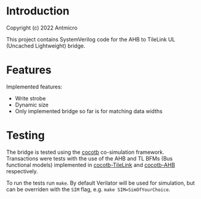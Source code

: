 # Introduction

Copyright (c) 2022 Antmicro

This project contains SystemVerilog code for the AHB to TileLink UL (Uncached Lightweight) bridge.

# Features

Implemented features:
+ Write strobe
+ Dynamic size
+ Only implemented bridge so far is for matching data widths

# Testing

The bridge is tested using the [cocotb](https://github.com/cocotb/cocotb) co-simulation framework.
Transactions were tests with the use of the AHB and TL BFMs (Bus functional models) implemented in
[cocotb-TileLink](https://github.com/antmicro/cocotb-tilelink) and [cocotb-AHB](https://github.com/antmicro/cocotb-ahb) respectively.

To run the tests run `make`.
By default Verilator will be used for simulation, but can be overriden with the `SIM` flag, e.g. `make SIM=SimOfYourChoice`.
